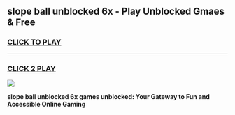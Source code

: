 
## slope ball unblocked 6x - Play Unblocked Gmaes & Free
<h3>
<a href="https://news.freeplayer.one?title=slope_ball_unblocked_6x&ref=16F">CLICK TO PLAY</a></h3>
<hr>

<h3>
<a href="https://news.freeplayer.one?title=slope_ball_unblocked_6x&ref=16F">CLICK 2 PLAY</a>
  
</h3>

<a href="https://news.freeplayer.one?title=slope_ball_unblocked_6x&ref=16F/"><img src="https://clearcache.store/games.png"></a>


**slope ball unblocked 6x games unblocked: Your Gateway to Fun and Accessible Online Gaming**
